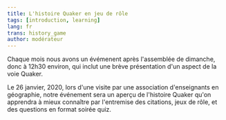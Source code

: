 ```yaml
---
title: L'histoire Quaker en jeu de rôle
tags: [introduction, learning]
lang: fr
trans: history_game
author: modérateur
---
```

Chaque mois nous avons un évémenent après l'assemblée de dimanche, donc à 12h30 environ, qui inclut une brève présentation d'un aspect de la voie Quaker.

Le 26 janvier, 2020, lors d'une visite par une association d'enseignants en géographie, notre événement sera un aperçu de l'histoire Quaker qu'on apprendra à mieux connaître par l'entremise des citations, jeux de rôle, et des questions en format soirée quiz.
